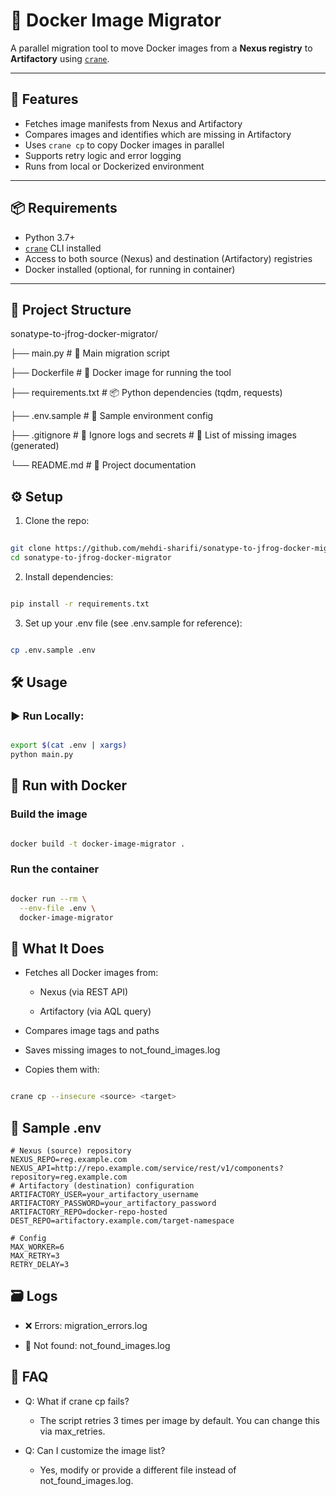 # 🐳 Docker Image Migrator

A parallel migration tool to move Docker images from a **Nexus registry** to **Artifactory** using [`crane`](https://github.com/google/go-containerregistry).

---

## 🚀 Features

- Fetches image manifests from Nexus and Artifactory
- Compares images and identifies which are missing in Artifactory
- Uses `crane cp` to copy Docker images in parallel
- Supports retry logic and error logging
- Runs from local or Dockerized environment

---

## 📦 Requirements

- Python 3.7+
- [`crane`](https://github.com/google/go-containerregistry) CLI installed
- Access to both source (Nexus) and destination (Artifactory) registries
- Docker installed (optional, for running in container)

---

## 📁 Project Structure
sonatype-to-jfrog-docker-migrator/

├── main.py                       # 🔁 Main migration script

├── Dockerfile                    # 🐳 Docker image for running the tool

├── requirements.txt              # 📦 Python dependencies (tqdm, requests)

├── .env.sample                   # 🧪 Sample environment config

├── .gitignore                    # 🙈 Ignore logs and secrets # 📄 List of missing images (generated)

└── README.md                     # 📘 Project documentation
## ⚙️ Setup
1. Clone the repo:
```bash
   
git clone https://github.com/mehdi-sharifi/sonatype-to-jfrog-docker-migrator.git
cd sonatype-to-jfrog-docker-migrator
 ```
2. Install dependencies:

```bash

pip install -r requirements.txt
```
3. Set up your .env file (see .env.sample for reference):
```bash

cp .env.sample .env
```
## 🛠 Usage
### ▶️ Run Locally:
```bash

export $(cat .env | xargs)
python main.py
```
## 🐳 Run with Docker
### Build the image
```bash

docker build -t docker-image-migrator .
```
### Run the container
```bash

docker run --rm \
  --env-file .env \
  docker-image-migrator

```
## 🧪 What It Does
- Fetches all Docker images from:

  - Nexus (via REST API)

  - Artifactory (via AQL query)

- Compares image tags and paths

- Saves missing images to not_found_images.log

- Copies them with:

```bash

crane cp --insecure <source> <target>
```
## 📝 Sample .env
```dotenv
# Nexus (source) repository
NEXUS_REPO=reg.example.com
NEXUS_API=http://repo.example.com/service/rest/v1/components?repository=reg.example.com
# Artifactory (destination) configuration
ARTIFACTORY_USER=your_artifactory_username
ARTIFACTORY_PASSWORD=your_artifactory_password
ARTIFACTORY_REPO=docker-repo-hosted
DEST_REPO=artifactory.example.com/target-namespace

# Config 
MAX_WORKER=6
MAX_RETRY=3
RETRY_DELAY=3
```
## 🗃 Logs
- ❌ Errors: migration_errors.log

- 📄 Not found: not_found_images.log

## 🙋 FAQ
- Q: What if crane cp fails?

  - The script retries 3 times per image by default. You can change this via max_retries.

- Q: Can I customize the image list?

    - Yes, modify or provide a different file instead of not_found_images.log.

